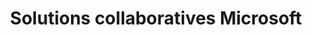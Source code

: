 ---
title: Solutions collaboratives Microsoft
slug: microsoft-collaborative-solutions
excerpt: Tout sur les solutions collaboratives Microsoft
sections: Premiers pas avec Exchange, Configuration Exchange sur ordinateur, Configuration Exchange sur smartphone/tablettes, Migration de comptes, Fonctionnalités des comptes Exchange, Utilisation d'Outlook Web Application (OWA), Diagnostics Exchange, Office, SharePoint
order: 07 
---